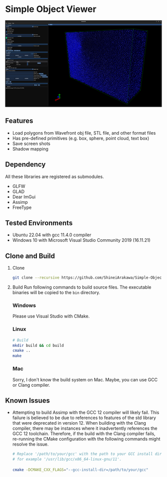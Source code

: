 # Simple Object Viewer

![Window Example](/assets/example_window.png)

## Features

- Load polygons from Wavefront obj file, STL file, and other format files
- Has pre-defined primitives (e.g. box, sphere, point cloud, text box)
- Save screen shots
- Shadow mapping

## Dependency
All these libraries are registered as submodules.

- GLFW
- GLAD
- Dear ImGui
- Assimp
- FreeType

## Tested Environments

- Ubuntu 22.04 with gcc 11.4.0 compiler
- Windows 10 with Microsoft Visual Studio Community 2019 (16.11.21)

## Clone and Build

1. Clone
   ```bash
   git clone --recursive https://github.com/ShineiArakawa/Simple-Object-Viewer.git 
   ```
   
2. Build
   Run following commands to build source files. The executable binaries will be copied to the `bin` directory.

   ### Windows
   Please use Visual Studio with CMake.
  
   ### Linux
   ```bash
   # Build
   mkdir build && cd build
   cmake ..
   make
   ```

   ### Mac
   Sorry, I don't know the build system on Mac. Maybe, you can use GCC or Clang compiler.

## Known Issues

- Attempting to build Assimp with the GCC 12 compiler will likely fail. This failure is believed to be due to references to features of the std library that were deprecated in version 12. When building with the Clang compiler, there may be instances where it inadvertently references the GCC 12 toolchain. Therefore, if the build with the Clang compiler fails, re-running the CMake configuration with the following commands might resolve the issue.
  ```bash
  # Replace '/path/to/your/gcc' with the path to your GCC install dir older than 12,
  # for example '/usr/lib/gcc/x86_64-linux-gnu/11'.
  
  cmake -DCMAKE_CXX_FLAGS="--gcc-install-dir=/path/to/your/gcc"
  ```
